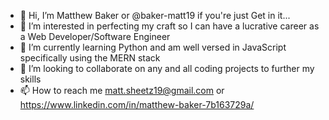 - 👋 Hi, I’m Matthew Baker or @baker-matt19 if you're just Get in it...
- 👀 I’m interested in perfecting my craft so I can have a lucrative career as a Web Developer/Software Engineer
- 🌱 I’m currently learning Python and am well versed in JavaScript specifically using the MERN stack
- 💞️ I’m looking to collaborate on any and all coding projects to further my skills
- 📫 How to reach me matt.sheetz19@gmail.com or https://www.linkedin.com/in/matthew-baker-7b163729a/

<!---
baker-matt19/baker-matt19 is a ✨ special ✨ repository because its `README.md` (this file) appears on your GitHub profile.
You can click the Preview link to take a look at your changes.
--->
